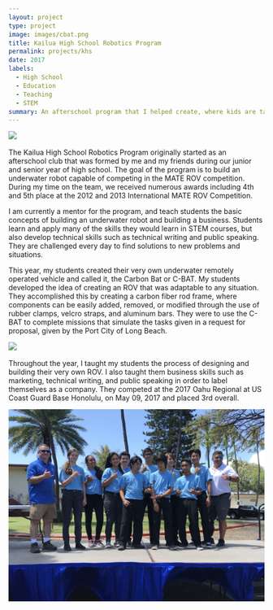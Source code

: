 ```yaml
---
layout: project
type: project
image: images/cbat.png
title: Kailua High School Robotics Program
permalink: projects/khs
date: 2017
labels:
  - High School
  - Education
  - Teaching
  - STEM
summary: An afterschool program that I helped create, where kids are taught the basic concepts of underwater robotics.
---
```


<img class="ui medium right floated rounded image" src="../images/cbat.png">

The Kailua High School Robotics Program originally started as an afterschool club that was formed by me and my friends during our junior and senior year of high school.  The goal of the program is to build an underwater robot capable of competing in the MATE ROV competition.  During my time on the team, we received numerous awards including 4th and 5th place at the 2012 and 2013 International MATE ROV Competition.

I am currently a mentor for the program, and teach students the basic concepts of building an underwater robot and building a business.  Students learn and apply many of the skills they would learn in STEM courses, but also develop technical skills such as technical writing and public speaking.  They are challenged every day to find solutions to new problems and situations.

This year, my students created their very own underwater remotely operated vehicle and called it, the Carbon Bat or C-BAT.  My students developed the idea of creating an ROV that was adaptable to any situation.  They accomplished this by creating a carbon fiber rod frame, where components can be easily added, removed, or modified through the use of rubber clamps, velcro straps, and aluminum bars.  They were to use the C-BAT to complete missions that simulate the tasks given in a request for proposal, given by the Port City of Long Beach.

<img class="ui medium right floated rounded image" src="../images/pool.JPG">

Throughout the year, I taught my students the process of designing and building their very own ROV.  I also taught them business skills such as marketing, technical writing, and public speaking in order to label themselves as a company.  They competed at the 2017 Oahu Regional at US Coast Guard Base Honolulu, on May 09, 2017 and placed 3rd overall.  

<img class="ui medium right floated rounded image" src="../images/smrs_2017.JPG">


